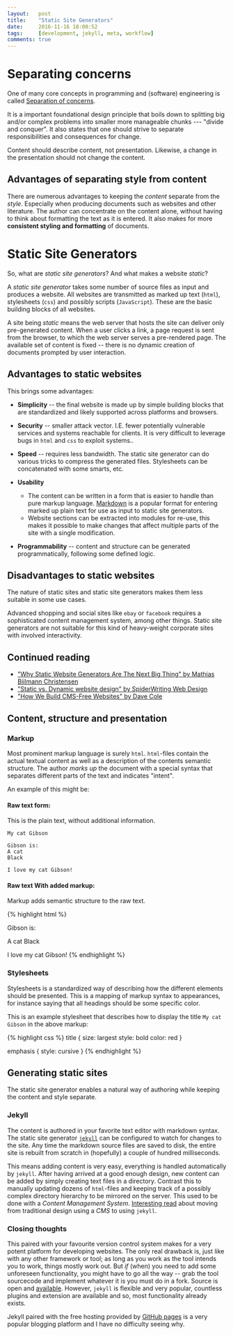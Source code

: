```yaml
---
layout:   post
title:    "Static Site Generators"
date:     2016-11-16 18:00:52
tags:     [development, jekyll, meta, workflow]
comments: true
---
```


Separating concerns
===================
One of many core concepts in programming and (software) engineering is
called [Separation of concerns][wiki-sepcon].

It is a important foundational design principle that boils down to
splitting big and/or complex problems into smaller more manageable
chunks --- "divide and conquer".  It also states that one should
strive to separate responsibilities and consequences for change.

Content should describe content, not presentation.
Likewise, a change in the presentation should not change the content.

Advantages of separating style from content
-------------------------------------------
There are numerous advantages to keeping the _content_ separate from
the _style_. Especially when producing documents such as websites and
other literature. The author can concentrate on the content alone,
without having to think about formatting the text as it is entered. It
also makes for more __consistent styling and formatting__ of documents.


Static Site Generators
======================
So, what are _static site generators_?
And what makes a website _static_?

A _static site generator_ takes some number of source files as input
and produces a website. All websites are transmitted as marked up text
(`html`), stylesheets (`css`) and possibly scripts (`JavaScript`).
These are the basic building blocks of all websites.

A site being _static_ means the web server that hosts the site
can deliver only pre-generated content. When a user clicks a link,
a page request is sent from the browser, to which the web server
serves a pre-rendered page. The available set of content is fixed --
there is no dynamic creation of documents prompted by user interaction.


Advantages to static websites
-----------------------------
This brings some advantages:

* __Simplicity__ -- the final website is made up by simple building
  blocks that are standardized and likely supported across platforms and
  browsers.

* __Security__ -- smaller attack vector. I.E. fewer potentially
  vulnerable services and systems reachable for clients. It is very
  difficult to leverage bugs in `html` and `css` to exploit systems..

* __Speed__ -- requires less bandwidth.  The static site generator can
  do various tricks to compress the generated files. Stylesheets can be
  concatenated with some smarts, etc.

* __Usability__
    * The content can be written in a form that is easier to handle
      than pure markup language. [Markdown][markdown] is a popular
      format for entering marked up plain text for use as input to
      static site generators.
    * Website sections can be extracted into modules for re-use, this
      makes it possible to make changes that affect multiple parts of
      the site with a single modification.

* __Programmability__ -- content and structure can be generated
  programmatically, following some defined logic.


Disadvantages to static websites
--------------------------------
The nature of static sites and static site generators makes them less
suitable in some use cases.

Advanced shopping and social sites like `ebay` or `facebook` requires
a sophisticated content management system, among other things. Static
site generators are not suitable for this kind of heavy-weight corporate
sites with involved interactivity.

Continued reading
-----------------

* ["Why Static Website Generators Are The Next Big Thing" by Mathias Biilmann Christensen][biilmann]
* ["Static vs. Dynamic website design" by SpiderWriting Web Design][spiderwriting]
* ["How We Build CMS-Free Websites" by Dave Cole][cms-to-jekyll]



Content, structure and presentation
-----------------------------------

### Markup
Most prominent markup language is surely `html`. `html`-files contain
the actual textual content as well as a description of the contents
semantic structure.
The author *marks up* the document with a special syntax that separates
different parts of the text and indicates "intent".

An example of this might be:

#### Raw text form:
This is the plain text, without additional information.

    My cat Gibson

    Gibson is:
    A cat
    Black

    I love my cat Gibson!

#### Raw text With added markup:
Markup adds semantic structure to the raw text.

{% highlight html %}
<title>My cat Gibson</title>

<list>
Gibson is:

<item>A cat</item>
<item>Black</item>
</list>

I <emphasis>love</emphasis> my cat Gibson!
{% endhighlight %}


### Stylesheets
Stylesheets is a standardized way of describing how the different elements
should be presented. This is a mapping of markup syntax to appearances,
for instance saying that  all headings should be some specific color.

This is an example stylesheet that describes how to display the title
`My cat Gibson` in the above markup:

{% highlight css %}
title {
    size: largest
    style: bold
    color: red
}

emphasis {
    style: cursive
}
{% endhighlight %}


Generating static sites
-----------------------
The static site generator enables a natural way of authoring while
keeping the content and style separate.

### Jekyll
The content is authored in your favorite text editor with markdown
syntax. The static site generator [`jekyll`][jekyll] can be
configured to watch for changes to the site. Any time the markdown
source files are saved to disk, the entire site is rebuilt from
scratch in (hopefully) a couple of hundred milliseconds.

This means adding content is very easy, everything is handled
automatically by `jekyll`. After having arrived at a good enough design,
new content can be added by simply creating text files in a directory.
Contrast this to manually updating dozens of `html`-files and keeping
track of a possibly complex directory hierarchy to be mirrored on the
server.
This used to be done with a _Content Management System_. [Interesting
read][cms-to-jekyll] about moving from traditional design using a
 _CMS_ to using `jekyll`.

### Closing thoughts
This paired with your favourite version control system makes for a very
potent platform for developing websites.
The only real drawback is, just like with any other framework or tool;
as long as you work as the tool intends you to work, things mostly work
out. But _if_ (when) you need to add some unforeseen functionality,
you might have to go all the way -- grab the tool sourcecode and
implement whatever it is you must do in a fork.
Source is open and [available][jekyll-github]. However, `jekyll` is
flexible and very popular, countless plugins and extension
are available and so, most functionality already exists.

Jekyll paired with the free hosting provided by [GitHub pages][github-pages]
is a very popular blogging platform and I have no difficulty seeing why.


[wiki-sepcon]: https://en.wikipedia.org/wiki/Separation_of_concerns
[allincottrell]: http://dsv.su.se/polopoly_fs/1.125295.1361458482!/menu/standard/file/wp.htm
[proprietaryformats]: http://www.podval.org/~sds/data.html
[markdown]: https://daringfireball.net/projects/markdown/
[jekyll]: https://jekyllrb.com/
[jekyll-github]: https://github.com/jekyll/jekyll
[github-pages]: https://pages.github.com/
[cms-to-jekyll]: https://developmentseed.org/blog/2012/07/27/build-cms-free-websites/
[biilmann]: https://www.smashingmagazine.com/2015/11/modern-static-website-generators-next-big-thing/
[spiderwriting]: http://www.spiderwriting.co.uk/static-dynamic.php

